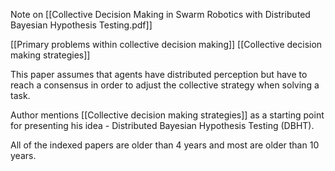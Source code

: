 Note on [[Collective Decision Making in Swarm Robotics with Distributed Bayesian Hypothesis Testing.pdf]]

[[Primary problems within collective decision making]]
[[Collective decision making strategies]]

This paper assumes that agents have distributed perception but have to reach a consensus in order to adjust the collective strategy when solving a task.

Author mentions [[Collective decision making strategies]] as a starting point for presenting his idea - Distributed Bayesian Hypothesis Testing (DBHT).

All of the indexed papers are older than 4 years and most are older than 10 years.